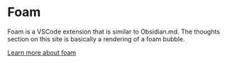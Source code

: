 # Foam

Foam is a VSCode extension that is similar to Obsidian.md.
The thoughts section on this site is basically a rendering of a foam bubble.

[Learn more about foam](https://foambubble.github.io/)
